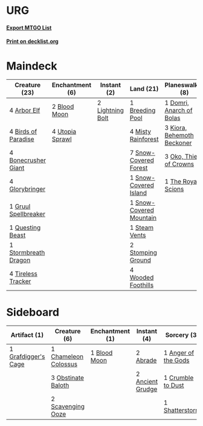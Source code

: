 # URG

#### [Export MTGO List](../collection/URG/URG.txt)
#### [Print on decklist.org](http://decklist.org/?deckmain=4%09Arbor%20Elf%0A4%09Birds%20of%20Paradise%0A2%09Blood%20Moon%0A4%09Bonecrusher%20Giant%0A1%09Breeding%20Pool%0A1%09Domri,%20Anarch%20of%20Bolas%0A4%09Glorybringer%0A1%09Gruul%20Spellbreaker%0A3%09Kiora,%20Behemoth%20Beckoner%0A2%09Lightning%20Bolt%0A4%09Misty%20Rainforest%0A3%09Oko,%20Thief%20of%20Crowns%0A1%09Questing%20Beast%0A7%09Snow-Covered%20Forest%0A1%09Snow-Covered%20Island%0A1%09Snow-Covered%20Mountain%0A1%09Steam%20Vents%0A2%09Stomping%20Ground%0A1%09Stormbreath%20Dragon%0A1%09The%20Royal%20Scions%0A4%09Tireless%20Tracker%0A4%09Utopia%20Sprawl%0A4%09Wooded%20Foothills&deckside=2%09Abrade%0A2%09Ancient%20Grudge%0A1%09Anger%20of%20the%20Gods%0A1%09Blood%20Moon%0A1%09Chameleon%20Colossus%0A1%09Crumble%20to%20Dust%0A1%09Grafdigger's%20Cage%0A3%09Obstinate%20Baloth%0A2%09Scavenging%20Ooze%0A1%09Shatterstorm)
# Maindeck

|                                         Creature (23)                                         |                                     Enchantment (6)                                      |                                      Instant (2)                                       |                                            Land (21)                                             |                                          Planeswalker (8)                                           |
|-----------------------------------------------------------------------------------------------|------------------------------------------------------------------------------------------|----------------------------------------------------------------------------------------|--------------------------------------------------------------------------------------------------|-----------------------------------------------------------------------------------------------------|
|4 [Arbor Elf](http://gatherer.wizards.com/Pages/Card/Details.aspx?multiverseid=442149)         |2 [Blood Moon](http://gatherer.wizards.com/Pages/Card/Details.aspx?multiverseid=45386)    |2 [Lightning Bolt](http://gatherer.wizards.com/Pages/Card/Details.aspx?multiverseid=806)|1 [Breeding Pool](http://gatherer.wizards.com/Pages/Card/Details.aspx?multiverseid=97088)         |1 [Domri, Anarch of Bolas](http://gatherer.wizards.com/Pages/Card/Details.aspx?multiverseid=461118)  |
|4 [Birds of Paradise](http://gatherer.wizards.com/Pages/Card/Details.aspx?multiverseid=129906) |4 [Utopia Sprawl](http://gatherer.wizards.com/Pages/Card/Details.aspx?multiverseid=442181)|                                                                                        |4 [Misty Rainforest](http://gatherer.wizards.com/Pages/Card/Details.aspx?multiverseid=405102)     |3 [Kiora, Behemoth Beckoner](http://gatherer.wizards.com/Pages/Card/Details.aspx?multiverseid=461159)|
|4 [Bonecrusher Giant](http://gatherer.wizards.com/Pages/Card/Details.aspx?multiverseid=473077) |                                                                                          |                                                                                        |7 [Snow-Covered Forest](http://gatherer.wizards.com/Pages/Card/Details.aspx?multiverseid=121192)  |3 [Oko, Thief of Crowns](http://gatherer.wizards.com/Pages/Card/Details.aspx?multiverseid=473159)    |
|4 [Glorybringer](http://gatherer.wizards.com/Pages/Card/Details.aspx?multiverseid=426836)      |                                                                                          |                                                                                        |1 [Snow-Covered Island](http://gatherer.wizards.com/Pages/Card/Details.aspx?multiverseid=121130)  |1 [The Royal Scions](http://gatherer.wizards.com/Pages/Card/Details.aspx?multiverseid=473161)        |
|1 [Gruul Spellbreaker](http://gatherer.wizards.com/Pages/Card/Details.aspx?multiverseid=457323)|                                                                                          |                                                                                        |1 [Snow-Covered Mountain](http://gatherer.wizards.com/Pages/Card/Details.aspx?multiverseid=121233)|                                                                                                     |
|1 [Questing Beast](http://gatherer.wizards.com/Pages/Card/Details.aspx?multiverseid=473133)    |                                                                                          |                                                                                        |1 [Steam Vents](http://gatherer.wizards.com/Pages/Card/Details.aspx?multiverseid=405109)          |                                                                                                     |
|1 [Stormbreath Dragon](http://gatherer.wizards.com/Pages/Card/Details.aspx?multiverseid=373679)|                                                                                          |                                                                                        |2 [Stomping Ground](http://gatherer.wizards.com/Pages/Card/Details.aspx?multiverseid=405110)      |                                                                                                     |
|4 [Tireless Tracker](http://gatherer.wizards.com/Pages/Card/Details.aspx?multiverseid=409997)  |                                                                                          |                                                                                        |4 [Wooded Foothills](http://gatherer.wizards.com/Pages/Card/Details.aspx?multiverseid=405116)     |                                                                                                     |


# Sideboard

|                                         Artifact (1)                                         |                                         Creature (6)                                          |                                   Enchantment (1)                                    |                                        Instant (4)                                        |                                         Sorcery (3)                                          |
|----------------------------------------------------------------------------------------------|-----------------------------------------------------------------------------------------------|--------------------------------------------------------------------------------------|-------------------------------------------------------------------------------------------|----------------------------------------------------------------------------------------------|
|1 [Grafdigger's Cage](http://gatherer.wizards.com/Pages/Card/Details.aspx?multiverseid=278452)|1 [Chameleon Colossus](http://gatherer.wizards.com/Pages/Card/Details.aspx?multiverseid=220451)|1 [Blood Moon](http://gatherer.wizards.com/Pages/Card/Details.aspx?multiverseid=45386)|2 [Abrade](http://gatherer.wizards.com/Pages/Card/Details.aspx?multiverseid=430772)        |1 [Anger of the Gods](http://gatherer.wizards.com/Pages/Card/Details.aspx?multiverseid=438682)|
|                                                                                              |3 [Obstinate Baloth](http://gatherer.wizards.com/Pages/Card/Details.aspx?multiverseid=438745)  |                                                                                      |2 [Ancient Grudge](http://gatherer.wizards.com/Pages/Card/Details.aspx?multiverseid=235600)|1 [Crumble to Dust](http://gatherer.wizards.com/Pages/Card/Details.aspx?multiverseid=401850)  |
|                                                                                              |2 [Scavenging Ooze](http://gatherer.wizards.com/Pages/Card/Details.aspx?multiverseid=420783)   |                                                                                      |                                                                                           |1 [Shatterstorm](http://gatherer.wizards.com/Pages/Card/Details.aspx?multiverseid=130370)     |

